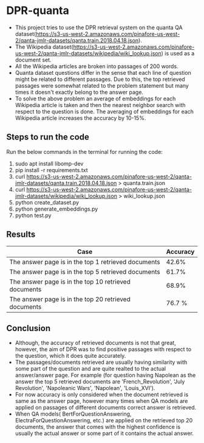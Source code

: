 # DPR-quanta
- This project tries to use the DPR retrieval system on the quanta QA dataset(https://s3-us-west-2.amazonaws.com/pinafore-us-west-2/qanta-jmlr-datasets/qanta.train.2018.04.18.json). 
- The Wikipedia dataset(https://s3-us-west-2.amazonaws.com/pinafore-us-west-2/qanta-jmlr-datasets/wikipedia/wiki_lookup.json) is used as a document set.
- All the Wikipedia articles are broken into passages of 200 words.
- Quanta dataset questions differ in the sense that each line of question might be related to different passages. Due to this, the top retrieved passages were somewhat related to the problem statement but many times it doesn't exactly belong to the answer page. 
- To solve the above problem an average of embeddings for each Wikipedia article is taken and then the nearest neighbor search with respect to the question is done. The averaging of embeddings for each Wikipedia article increases the accuracy by 10-15%.

## Steps to run the code

Run the below commands in the terminal for running the code:
1. sudo apt install libomp-dev
2. pip install -r requirements.txt
3. curl https://s3-us-west-2.amazonaws.com/pinafore-us-west-2/qanta-jmlr-datasets/qanta.train.2018.04.18.json > quanta.train.json
4. curl https://s3-us-west-2.amazonaws.com/pinafore-us-west-2/qanta-jmlr-datasets/wikipedia/wiki_lookup.json > wiki_lookup.json
5. python create_dataset.py
6. python generate_embeddings.py
7. python test.py

## Results

| Case | Accuracy |
| ------------------ | -------------------- |
| The answer page is in the top 1 retrieved documents | 42.6% |
| The answer page is in the top 5 retrieved documents | 61.7% |
| The answer page is in the top 10 retrieved documents | 68.9% |
| The answer page is in the top 20 retrieved documents | 76.7 %|

## Conclusion
- Although, the accuracy of retrieved documents is not that great, however, the aim of DPR was to find positive passages with respect to the question, which it does quite accurately.
- The passages/documents retrieved are usually having similarity with some part of the question and are quite realted to the actual answer/answer page.  For example (for question having Napolean as the answer the top 5 retrieved documents are 'French_Revolution', 'July Revolution', 'Napoleanic Wars', 'Napolean', 'Louis_XVI').
- For now accuracy is only considered when the document retrieved is same as the answer page, however many times when QA models are applied on passages of different documents correct answer is retrieved.
- When QA models( BertForQuestionAnswering, ElectraForQuestionAnswering, etc.) are applied on the retrieved top 20 documents, the answer that comes with the highest confidence is usually the actual answer or some part of it contains the actual answer.




